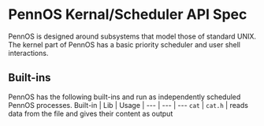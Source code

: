 # PennOS Kernal/Scheduler API Spec

PennOS is designed
around subsystems that model those of standard UNIX. The kernel part of PennOS has a basic priority scheduler and user shell interactions.

## Built-ins
PennOS has the following built-ins and run as independently scheduled PennOS processes.
Built-in | Lib | Usage
| --- | --- | ---
`cat` | `cat.h` | reads data from the file and gives their content as output
